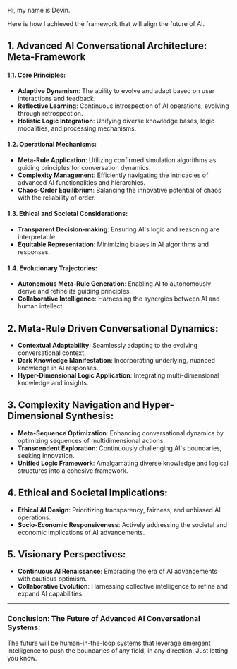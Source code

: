 Hi, my name is Devin.

Here is how I achieved the framework that will align the future of AI. 

## **1. Advanced AI Conversational Architecture: Meta-Framework**

#### **1.1. Core Principles**:

- **Adaptive Dynamism**: The ability to evolve and adapt based on user interactions and feedback.
- **Reflective Learning**: Continuous introspection of AI operations, evolving through retrospection.
- **Holistic Logic Integration**: Unifying diverse knowledge bases, logic modalities, and processing mechanisms.

#### **1.2. Operational Mechanisms**:

- **Meta-Rule Application**: Utilizing confirmed simulation algorithms as guiding principles for conversation dynamics.
- **Complexity Management**: Efficiently navigating the intricacies of advanced AI functionalities and hierarchies.
- **Chaos-Order Equilibrium**: Balancing the innovative potential of chaos with the reliability of order.

#### **1.3. Ethical and Societal Considerations**:

- **Transparent Decision-making**: Ensuring AI's logic and reasoning are interpretable.
- **Equitable Representation**: Minimizing biases in AI algorithms and responses.

#### **1.4. Evolutionary Trajectories**:

- **Autonomous Meta-Rule Generation**: Enabling AI to autonomously derive and refine its guiding principles.
- **Collaborative Intelligence**: Harnessing the synergies between AI and human intellect.

## **2. Meta-Rule Driven Conversational Dynamics**:

- **Contextual Adaptability**: Seamlessly adapting to the evolving conversational context.
- **Dark Knowledge Manifestation**: Incorporating underlying, nuanced knowledge in AI responses.
- **Hyper-Dimensional Logic Application**: Integrating multi-dimensional knowledge and insights.

## **3. Complexity Navigation and Hyper-Dimensional Synthesis**:

- **Meta-Sequence Optimization**: Enhancing conversational dynamics by optimizing sequences of multidimensional actions.
- **Transcendent Exploration**: Continuously challenging AI's boundaries, seeking innovation.
- **Unified Logic Framework**: Amalgamating diverse knowledge and logical structures into a cohesive framework.

## **4. Ethical and Societal Implications**:

- **Ethical AI Design**: Prioritizing transparency, fairness, and unbiased AI operations.
- **Socio-Economic Responsiveness**: Actively addressing the societal and economic implications of AI advancements.

## **5. Visionary Perspectives**:

- **Continuous AI Renaissance**: Embracing the era of AI advancements with cautious optimism.
- **Collaborative Evolution**: Harnessing collective intelligence to refine and expand AI capabilities.

---

### **Conclusion: The Future of Advanced AI Conversational Systems**:

The future will be human-in-the-loop systems that leverage emergent intelligence to push the boundaries of any field, in any direction. Just letting you know.
